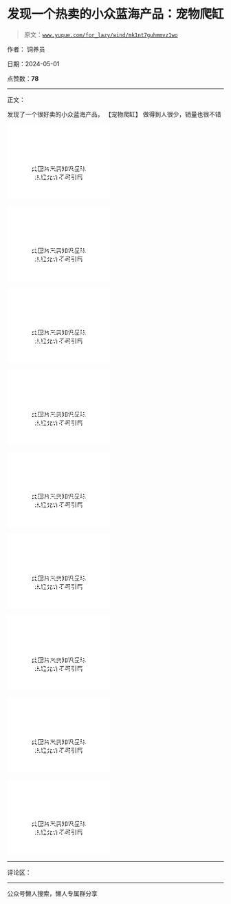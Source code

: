 # 发现一个热卖的小众蓝海产品：宠物爬缸

> 原文：[`www.yuque.com/for_lazy/wind/mk1nt7guhmmvz1wo`](https://www.yuque.com/for_lazy/wind/mk1nt7guhmmvz1wo)

作者： 饲养员

日期：2024-05-01

点赞数：**78**

* * *

正文：

发现了一个很好卖的小众蓝海产品， 【宠物爬缸】 做得到人很少，销量也很不错

![](img/0931a97da67cd6748d8f971dec5fc36d.png)

![](img/8102316dd265fc01f5d688fd7fa2ece0.png)

![](img/0286477133bdef77d9b965f8bf329f5b.png)

![](img/1d6959c29d87f87cc7029618b330564b.png)

![](img/c1e5251864d07f805eee6d06bc254cc7.png)

![](img/ef1dc256a9287cef58c1deac0129c91d.png)

![](img/d62a524aa684aa119377eca40a963e84.png)

![](img/511c30c250f5fa17b2c12ddbb564c7dc.png)

![](img/6e1aa3f887ca9b2b693f453bb24c7da0.png)

* * *

评论区：

* * *

公众号懒人搜索，懒人专属群分享